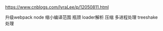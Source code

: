 https://www.cnblogs.com/lyraLee/p/12050811.html

升级webpack node
缩小编译范围
瓶颈 loader解析 压缩
多进程处理
treeshake处理